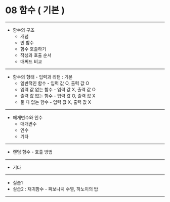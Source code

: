 # 08 함수 ( 기본 )

---

* 함수의 구조
  * 개념
  * 빈 함수
  * 함수 호출하기
  * 작성과 호출 순서
  * 매써드 비교

---

* 함수의 형태 - 입력과 리턴 : 기본
  * 일반적인 함수 - 입력 값 O, 출력 값 O
  * 입력 값 없는 함수 - 입력 값 X, 출력 값 O
  * 출력 값 없는 함수 - 입력 값 O, 출력 값 X
  * 둘 다 없는 함수 - 입력 값 X, 출력 값 X

---

* 매개변수와 인수
  * 매개변수
  * 인수
  * 기타 

---

* 랜덤 함수 - 호출 방법

---

* 기타 

---

* 실습1
* 실습2 : 재귀함수 - 피보나치 수열, 하노이의 탑 

---